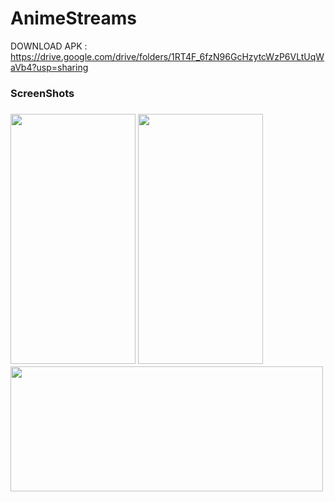 # AnimeStreams

DOWNLOAD APK : https://drive.google.com/drive/folders/1RT4F_6fzN96GcHzytcWzP6VLtUqWaVb4?usp=sharing
<br>
<h3>ScreenShots<h3>

<img src="https://user-images.githubusercontent.com/66505533/213138629-28f615b3-6d27-46c4-80be-b580a06a5038.jpg" data-canonical-src="https://gyazo.com/eb5c5741b6a9a16c692170a41a49c858.png" width="200" height="400" />
<img src="https://user-images.githubusercontent.com/66505533/213138480-e66950ea-ad13-4752-820f-5fe06eea44bf.jpg" data-canonical-src="https://gyazo.com/eb5c5741b6a9a16c692170a41a49c858.png" width="200" height="400" />
<img src="https://user-images.githubusercontent.com/66505533/213138677-c8c5437e-1e90-4dba-badb-89eaabc95a7b.jpg" data-canonical-src="https://gyazo.com/eb5c5741b6a9a16c692170a41a49c858.png" width="500" height="200" />

